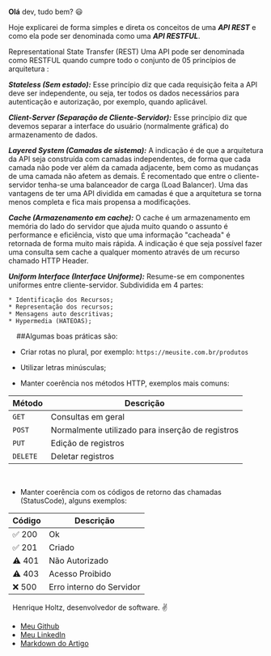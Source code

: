 **Olá** dev, tudo bem? :smiley: 

Hoje explicarei de forma simples e direta os conceitos de uma ***API REST*** e como ela pode ser denominada como uma ***API RESTFUL***. 

Representational State Transfer (REST)
Uma API pode ser denominada como RESTFUL quando cumpre todo o conjunto de 05 princípios de arquitetura :

***Stateless (Sem estado):*** Esse princípio diz que cada requisição feita a API deve ser independente, ou seja, ter todos os dados necessários para autenticação e autorização, por exemplo, quando aplicável.

***Client-Server (Separação de Cliente-Servidor):*** Esse princípio diz que devemos separar a interface do usuário (normalmente gráfica) do armazenamento de dados.

***Layered System (Camadas de sistema):*** A indicação é de que a arquitetura da API seja construída com camadas independentes, de forma que cada camada não pode ver além da camada adjacente, bem como as mudanças de uma camada não afetem as demais. É recomentado que entre o cliente-servidor tenha-se uma balanceador de carga (Load Balancer). Uma das vantagens de ter uma API dividida em camadas é que a arquitetura se torna menos completa e fica mais propensa a modificações.

***Cache (Armazenamento em cache):*** O cache é um armazenamento em memória do lado do servidor que ajuda muito quando o assunto é performance e eficiência, visto que uma informação "cacheada" é retornada de forma muito mais rápida. A indicação é que seja possível fazer uma consulta sem cache a qualquer momento através de um recurso chamado HTTP Header.

***Uniform Interface (Interface Uniforme):*** Resume-se em componentes uniformes entre cliente-servidor. Subdividida em 4 partes:
```
* Identificação dos Recursos;
* Representação dos recursos;
* Mensagens auto descritivas;
* Hypermedia (HATEOAS);
```
&nbsp; 
&nbsp;
##Algumas boas práticas são:
- Criar rotas no plural, por exemplo:
`https://meusite.com.br/produtos` 
&nbsp;

- Utilizar letras minúsculas;
- Manter coerência nos métodos HTTP, exemplos mais comuns:

| Método | Descrição |
| ------ | ------ |
|`GET`    | Consultas em geral|
|`POST`   | Normalmente utilizado para inserção de registros|
|`PUT`    | Edição de registros|
|`DELETE` | Deletar registros|
&nbsp;
- Manter coerência com os códigos de retorno das chamadas (StatusCode), alguns exemplos:

| Código                    | Descrição                  |
| ------                    | ------                     |
| :white_check_mark: 200    | Ok                         |
| :white_check_mark: 201    | Criado                     |
| :warning: 401             | Não Autorizado             |
| :warning: 403             | Acesso Proibido            |
| :x: 500                   | Erro interno do Servidor   |

&nbsp;
Henrique Holtz, desenvolvedor de software. :v:

- [Meu Github](https://github.com/henriqueholtz)
- [Meu LinkedIn](https://www.linkedin.com/in/henrique-holtz/)
- [Markdown do Artigo](https://github.com/henriqueholtz/MarkdownArticles)